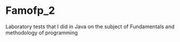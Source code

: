 # Famofp_2
Laboratory tests that I did in Java on the subject of Fundamentals and methodology of programming
